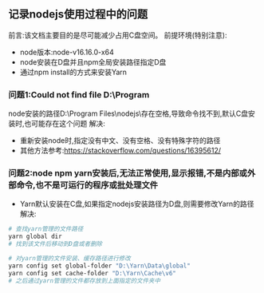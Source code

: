 ## 记录nodejs使用过程中的问题
前言:该文档主要目的是尽可能减少占用C盘空间。
前提环境(特别注意):
- node版本:node-v16.16.0-x64
- node安装在D盘并且npm全局安装路径指定D盘
- 通过npm install的方式来安装Yarn
### 问题1:Could not find file D:\Program
node安装的路径D:\Program Files\nodejs\存在空格,导致命令找不到,默认C盘安装时,也可能存在这个问题
解决:
- 重新安装node时,指定没有中文、没有空格、没有特殊字符的路径
- 其他方法参考:https://stackoverflow.com/questions/16395612/
### 问题2:node npm yarn安装后,无法正常使用,显示报错,不是内部或外部命令,也不是可运行的程序或批处理文件
- Yarn默认安装在C盘,如果指定nodejs安装路径为D盘,则需要修改Yarn的路径
解决:
```bash
# 查找yarn管理的文件路径
yarn global dir
# 找到该文件后移动到D盘或者删除

# 对yarn管理的文件安装、缓存路径进行修改
yarn config set global-folder "D:\Yarn\Data\global"
yarn config set cache-folder "D:\Yarn\Cache\v6"
# 之后通过yarn管理的文件都存放到上面指定的文件夹中
```

